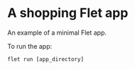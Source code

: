 # A shopping Flet app

An example of a minimal Flet app.

To run the app:

```
flet run [app_directory]
```